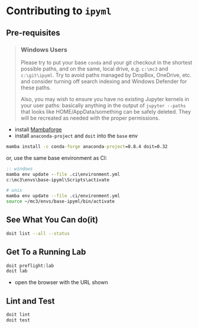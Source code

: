 # Contributing to `ipyml`

## Pre-requisites

> ### Windows Users
>
> Please try to put your base `conda` and your git checkout in the shortest possible
> paths, and on the same, local drive, e.g. `c:\mc3` and `c:\git\ipyml`. Try to
> avoid paths managed by DropBox, OneDrive, etc. and consider turning off search
> indexing and Windows Defender for these paths.
>
> Also, you may wish to ensure you have no existing Jupyter kernels in your user paths:
> basically anything in the output of `jupyter --paths` that looks like
> HOME/AppData/something can be safely deleted. They will be recreated
> as needed with the proper permissions.

- install [Mambaforge](https://github.com/conda-forge/miniforge/releases)
- install `anaconda-project` and `doit` into the `base` env

```bat
mamba install -c conda-forge anaconda-project=0.8.4 doit=0.32
```

or, use the same base environment as CI:

```bat
:: windows
mamba env update --file .ci\environment.yml
c:\mc3\envs\base-ipyml\Scripts\activate
```

```bash
# unix
mamba env update --file .ci/environment.yml
source ~/mc3/envs/base-ipyml/bin/activate
```

## See What You Can do(it)

```bash
doit list --all --status
```

## Get To a Running Lab

```bash
doit preflight:lab
doit lab
```

- open the browser with the URL shown

## Lint and Test

```bash
doit lint
doit test
```
